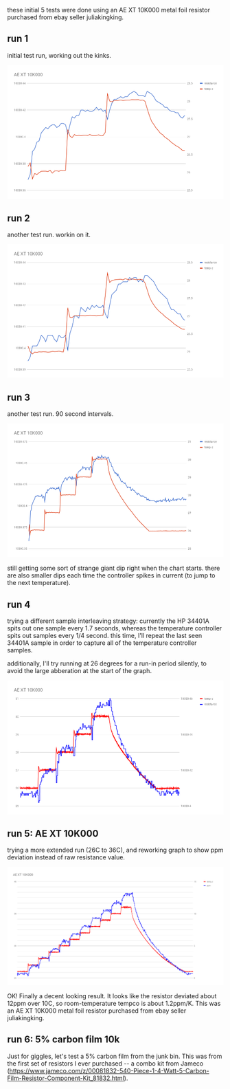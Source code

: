 these initial 5 tests were done using an AE XT 10K000 metal foil resistor purchased from ebay seller juliakingking.

## run 1

initial test run, working out the kinks.

![](run1/tempco.png)

## run 2

another test run.  workin on it.

![](run2/tempco.png)

## run 3

another test run.  90 second intervals.

![](run3/tempco.png)

still getting some sort of strange giant dip right when the chart starts.  there are also smaller dips each time the controller spikes in current (to jump to the next temperature).

## run 4

trying a different sample interleaving strategy: currently the HP 34401A spits out one sample every 1.7 seconds, whereas the temperature controller spits out samples every 1/4 second.  this time, I'll repeat the last seen 34401A sample in order to capture all of the temperature controller samples.

additionally, I'll try running at 26 degrees for a run-in period silently, to avoid the large abberation at the start of the graph.

![](run4/tempco.png)

## run 5: AE XT 10K000

trying a more extended run (26C to 36C), and reworking graph to show ppm deviation instead of raw resistance value.

![](run5/tempco.png)

OK!  Finally a decent looking result.  It looks like the resistor deviated about 12ppm over 10C, so room-temperature tempco is about 1.2ppm/K.  This was an AE XT 10K000 metal foil resistor purchased from ebay seller juliakingking.

## run 6: 5% carbon film 10k

Just for giggles, let's test a 5% carbon film from the junk bin.  This was from the first set of resistors I ever purchased -- a combo kit from Jameco (https://www.jameco.com/z/00081832-540-Piece-1-4-Watt-5-Carbon-Film-Resistor-Component-Kit_81832.html).

